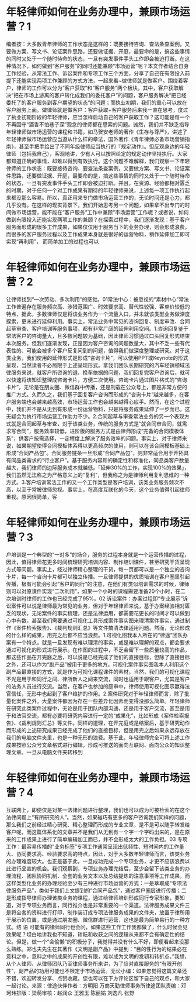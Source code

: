 # 年轻律师如何在业务办理中，兼顾市场运营？1

编者按：大多数青年律师的工作状态是这样的：既要接待咨询、查法条查案例，又要做方案、写文书、论证案件思路，还要做证据、开庭，最要命的是，搞这些事情的同时又处于一个随时待命的状态，一旦有突发事件手头工作即会被迫打断。在这种情况下，如何做到“客户服务”的同时还能兼顾“市场运营”呢？本文作者结合自身工作经验，从常法工作、诉讼案件和专项工作三个方面，分享了自己在有限投入前提下还能实现两项工作兼顾的方式方法，一起来看~做律师就是做客户。围绕着客户，律师的工作可以分为“客户获取”和“客户服务”两个板块，其中，客户获取解决“把在市场上游离的客户转化成我们的委托客户”的问题，客户服务解决“把已经委托了的客户服务到客户期望的状态”的问题；而执业初期，我们的重心可以放在客户服务上面。做律师就是做客户：客户获取+客户服务后来我一直在思考，度过了执业初期阶段的年轻律师，应当怎样启动自己的客户获取工作？这可能是每一个不再固守“酒香不怕巷子深”观念的律师都在思索的问题。诚然，我们并不缺乏指导年轻律师做市场运营的课程和书籍，如马贺安老师的著作《生存与尊严》，讲述了年轻律师做市场运营应当遵从什么样的章法，国外著作《青年律师必备市场营销指南》，甚至手把手给出了不同年级律师应当执行的『规定动作』。但反观身边的年轻律师（包括我自己），客观地讲，少有人可以按照给定的规定动作坚持执行。大家都知道正确的事情，却难以得到有效执行。这个问题不难解释，我们观察一下年轻律师的工作状态：既要接待咨询、要查法条查案例，又要做方案、写文书、论证案件思路，还要做证据、开庭，最要命的是，搞这些事情的同时又处于一个随时待命的状态，一旦有突发事件手头工作即会被迫打断。并且，在资源、经验都相对匮乏的时期，对于任何一个对工作成果有期待的年轻律师来说，上述每一项工作执行起来都没那么容易。所以，真正用来专门做市场运营工作的，无论时间还是心力，都几乎没有。在这样的现实背景下，我们开始思考另一个问题，如果拿不出专门的时间做市场运营，能不能在“客户服务”工作中兼顾“市场运营”工作呢？或者说，如何做到有限投入还能实现两项工作的兼顾？在探索过程中，我们逐渐发现：基于客户服务而形成的很多工作成果，如果仅仅用于服务当下的业务办理，则会形成浪费。而很多的客户服务过程以及工作成果本身就是很好的运营物料，稍作延伸加工即可实现“再利用”， 而简单加工的过程也可以

# 年轻律师如何在业务办理中，兼顾市场运营？2

让律师找到“一次劳动、多次利用”的感觉。01常法中心：被忽视的“素材中心”常法工作普遍存在服务频次高、涉猎范围广、时效要求高、替代性较强、客单价较低的特点，据此，多数律师仅是将该业务作为一个流量入口，并未就该类型业务做深度探索，更未进行延伸利用。事实上，常法业务中常见的咨询回复、制度审改、合同起草审查、客户培训等服务事项，都有非常广阔的延伸利用空间。1.咨询回复鉴于常法客户的咨询量大，且多数问题较为基础，因此律师习惯通过口头回复形式结束本次服务。但我们逐渐发现，正是因为客户咨询的问题数量大，其中不乏一些有代表性的、可能会被多个客户反复问到的问题，值得我们做深度整理或研究。对于这类业务，我们使用的延伸形式是形成“咨询卡片”，可以使用PPT或Keynote的形式呈现，当然读者不必局限于上述呈现形式。拿我们团队长期研究的汽车经销领域法律服务来说，就客户所咨询的退、换车依据的问题，我们回复完客户咨询后，就可以快速将该知识整理成咨询卡片，方便二次使用。咨询卡片通过图片格式的“咨询卡片”，无论是在朋友圈、微信群中传播，还是刊载在公众号上，都是非常方便的推广方式。久而久之，我们基于回复客户咨询而形成的“咨询卡片”越来越多，在客户服务端也会越来越高效，市场运营工作也会越来越得心应手。然而，在这个过程中，我们并不是从无到有形成一份运营物料，只是将服务成果延伸了一步而已，这无疑会为执行市场运营工作助力不少。2.合同起草与审查常法业务的另一个表现方式就是合同起草与审查，对于该类业务，传统的服务方式是“就合同审合同，就需求写合同”，服务效率较低，进阶版的服务方式是由律师形成“完备的合同模板体系”，供客户按需选择，一定程度上解决了服务效率的问题。事实上，对于律师来说，如果期望使得合同模板体系得以更高频次的使用，则可以在该合同模板基础上形成“合同产品包”。合同服务链条一旦形成“合同产品包”，则非常适合用于开拓具有同品类需求的“行业客户”。基于服务内容和的确定性和标准化，同品类客户数量越大，我们律师的边际服务成本就越低。「延伸30%的工作，实现100%的效果」，我们虽然无法称之为严格意义上的“复利”，但我称之为是律师利用复利思维的一种方式。3.客户培训常法工作的又一个工作类型是客户培训，该类业务服务频次不高，以至于常被律师忽视。事实上，在高度互联化的今天，这个业务值得引起律师重视。原因很简单，客

# 年轻律师如何在业务办理中，兼顾市场运营？3

户培训是一个典型的“一对多”的场合，服务的过程本身就是一个运营传播的过程，因此，值得律师花更多时间梳理研究培训内容、制作培训课件，甚至研究干货呈现方式等问题。事实上，经过律师精心整理的干货，每一页都可以是一个独立的咨询卡片，每一个咨询卡片都可以独立传播。一旦律师提供的优质培训在客户圈里引起传播，极有可能会引起“客户的同行”的注意，在他们有类似培训需求的时候，律师则可以对原课件实现“二次利用”，如果一个小时的课程需要准备20个小时，在二次培训时律师的工作也已经完成了95%。02 诉讼案件：办案过程即“专业展示”诉讼案件可以说是律师最为常见的业务，但对于年轻律师来说，基于办案经验相对匮乏的现状，无论案件的事实梳理，还是法律运用，都需要花更长的时间才可以做到心中有数，甚至我们需要通过可视化工具形成案件事实图来理清案件事实，通过制作《案件检索报告》、《裁判规则汇总》等文件搞清法律适用问题。然而，无论形成的什么样的成果，用完之后都不应当浪费。1.可视化图我本人所在的“律途”团队办案有一个特点，就是一旦发现有难以理清的事实，或是难以理解的观点，都会要求通过可视化的形式进行展示。在作图的过程中，不乏会留下一些质量较高的作品，那这些作品在开完庭之后，可以说是已经完成了他们的直接目标，但除了直接目标之外，还可以作为“副产品”被用于更多的地方。可视化案件事实图我本人利用这个副产品最直接的方式，就是作为可视化课程课件的素材，当然，我们的可视化课程不光是用于和同行之间、律所新人之间来交流，同时也适用于跟客户，尤其是客户的法务人员进行交流。当然，在客户也参加的庭审中，律师使用可视化图示赢得法官信任，无形中也起到了客户维护的作用。2.案件研究对于年轻律师而言，除了批量化案件之外，大量案件都因为存在一些差异化因素而变得没那么简单。年轻律师在研究此类案件过程中，无论是用于团队内部沟通，还是用于客户交流，甚至是用于和法官交流，都有必要将研究内容进行一定的“成果化”，比如形成《案件检索报告》、《裁判规则汇总》等文件。同样的道理，在开完庭或是结案后，基于研究动作而形成的上述研究成果已经完成了他们的直接目标，但是用完之后如果永远存放在我们的电脑文件夹里，也是一种无形的浪费。基于此，年轻律师完全可将上述工作成果按照公众号文章格式进行编辑，形成可推送的面向互联网、面向公众的知识整理文章。一旦从电脑文件夹转移到

# 年轻律师如何在业务办理中，兼顾市场运营？4

互联网上，即便仅是对某一法律问题进行整理，我们也可以成为可被检索的在这个法律问题上“有所研究的人”。当然，如果碰巧有更多的客户咨询我们同样的问题，那么我们之前经过精心研究、精心整理而形成的专业文章，是不是可以随手转发给客户呢，而这篇体系化的文章并不是我们从无到有一个字一个字码出来的，是在原来的工作成果上进行了简单编辑加工而已，并不会形成太大的工作负担。03 专项工作：最容易传播的“业务标签”专项工作通常呈现出低频性、短时间内的工作量大、协同要求高、经验要求高的特点，因此，对于大多数年轻律师而言，该类业务的办理难度较大。也正是基于此，一旦成功完成一个专项业务，才更不应该浪费以此进行品宣的机会。我们观察到，专项业务办理完结后，至少会留下该类业务的办理流程、团队协同机制、全套的业务文本以及总结提炼的注意事项等工作成果，而这样类型化业务的办理经验至少有三种进行市场运营的方式：一是萃取成“专项法律服务产品”，类似于我们上文提到的“合同产品包”，通过客户圈层进行传播；二是形成指导律师办理该类业务的课程，通过给律师培训形成同行专家形象，要知道，对于专项业务而言，同行推介也是非常重要的一个渠道。法律服务成果文件三是将全套的资料进行打印，制作装订成专项法律服务成果的文件夹，放置于律所用于展示的位置，或是通过朋友圈、微信群进行运营，这也是最为简单易行的一种方式。结 语 可能有的律师同行也会问，如果这些工作工作我都做了，什么时候会见效果呢？坦白地讲我也不知道，耕耘和收获之间的逻辑从来都不会有确定性的结论。但是，做一个“会偷懒”的积极分子，我觉得并没有什么不好，即便看起来没那么熟练。郑也夫先生在其著作《文明是副产品》中提到：“目的性行为的结果必在意料之中，意料之中的成果的开创性有限，难以成为文明的发轫和转折点。”我想，从个人律师、从律师团队乃至律师事务所来讲，为了应对直接服务的“有限开创性”，副产品的功用可能也不限定于市场运营。无讼小编：如果您觉得这篇文章还不错，欢迎转发分享、点赞收藏，您也可以在下方评论区留下自己的观点，和大家一起讨论。来源：律途伙伴作者：方明阳 万商天勤律师事务所律途团队责编：邓珂玮排版：梁萌审核：赵润众 王雅玉 陈丽娟 刘逸凡 张野

